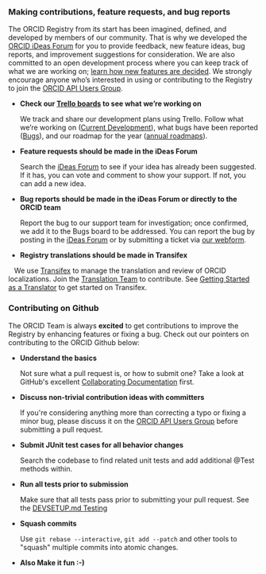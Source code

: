 
### Making contributions, feature requests, and bug reports

The ORCID Registry from its start has been imagined, defined, and developed by members of our community. That is why we developed the [ORCID iDeas Forum](https://community.orcid.org/latest) for you to provide feedback, new feature ideas, bug reports, and improvement suggestions for consideration. We are also committed to an open development process where you can keep track of what we are working on; [learn how new features are decided](https://support.orcid.org/hc/articles/360006897594). We strongly encourage anyone who’s interested in using or contributing to the Registry to join the [ORCID API Users Group](https://groups.google.com/group/orcid-api-users).

* **Check our [Trello boards](https://trello.com/orcid2) to see what we’re working on**

    We track and share our development plans using Trello. Follow what we’re working on ([Current Development](https://trello.com/b/iuJwm8A6)), what bugs have been reported ([Bugs](https://trello.com/b/oOhRvH24)), and our roadmap for the year ([annual roadmaps](https://trello.com/orcid2)). 

* **Feature requests should be made in the iDeas Forum**

    Search the [iDeas Forum](https://community.orcid.org/latest) to see if your idea has already been suggested. If it has, you can vote and comment to show your support. If not, you can add a new idea.

* **Bug reports should be made in the iDeas Forum or directly to the ORCID team**

    Report the bug to our support team for investigation; once confirmed, we add it to the Bugs board to be addressed. You can report the bug by posting in the [iDeas Forum](https://community.orcid.org/latest) or by submitting a ticket via [our webform](https://support.orcid.org/).
    
* **Registry translations should be made in Transifex**

    We use [Transifex](https://www.transifex.com/orcid-inc-1/public/) to manage the translation and review of ORCID localizations. Join the [Translation Team](https://www.transifex.com/orcid-inc-1/public/) to contribute. See [Getting Started as a Translator](https://docs.transifex.com/getting-started/translators) to get started on Transifex. 


### Contributing on Github

The ORCID Team is always **excited** to get contributions to improve the Registry by enhancing features or fixing a bug. Check out our pointers on contributing to the ORCID Github below:


* **Understand the basics**

    Not sure what a pull request is, or how to submit one? Take a look at GitHub's excellent [Collaborating Documentation](https://help.github.com/categories/63/articles) first.

* **Discuss non-trivial contribution ideas with committers**

    If you're considering anything more than correcting a typo or fixing a minor bug, please discuss it on the [ORCID API Users Group](https://groups.google.com/group/orcid-api-users) before submitting a pull request. 

* **Submit JUnit test cases for all behavior changes**

    Search the codebase to find related unit tests and add additional @Test methods within. 

* **Run all tests prior to submission**

    Make sure that all tests pass prior to submitting your pull request. See the 
   [DEVSETUP.md Testing](DEVSETUP.md#integration-tests)

* **Squash commits**

    Use `git rebase --interactive`, `git add --patch` and other tools to "squash" multiple commits into atomic changes.


* **Also Make it fun :-)**
